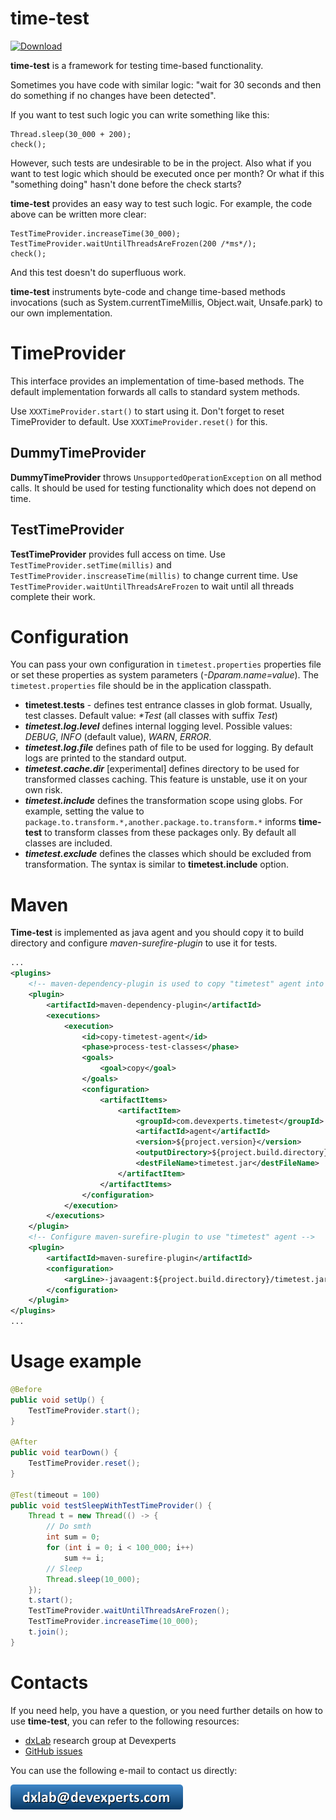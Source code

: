 # time-test

[ ![Download](https://api.bintray.com/packages/devexperts/Maven/time-test/images/download.svg) ](https://bintray.com/devexperts/Maven/time-test/_latestVersion)

**time-test** is a framework for testing time-based functionality.

Sometimes you have code with similar logic:
"wait for 30 seconds and then do something if no changes have been detected".

If you want to test such logic you can write something like this:

```
Thread.sleep(30_000 + 200);
check();
```

However, such tests are undesirable to be in the project. Also what if you want to test logic which should be executed once per month? Or what if this "something doing" hasn't done before the check starts?

**time-test** provides an easy way to test such logic. For example, the code above can be written more clear:

```
TestTimeProvider.increaseTime(30_000);
TestTimeProvider.waitUntilThreadsAreFrozen(200 /*ms*/);
check();
```

And this test doesn't do superfluous work.
 
**time-test** instruments byte-code and change time-based methods invocations (such as System.currentTimeMillis, Object.wait, Unsafe.park) to our own implementation.


# TimeProvider
This interface provides an implementation of time-based methods. 
The default implementation forwards all calls to standard system methods.

Use `XXXTimeProvider.start()` to start using it.
Don't forget to reset TimeProvider to default. 
Use `XXXTimeProvider.reset()` for this.

## DummyTimeProvider
**DummyTimeProvider** throws `UnsupportedOperationException` on all method calls. 
It should be used for testing functionality which does not depend on time.

## TestTimeProvider
**TestTimeProvider** provides full access on time. 
Use `TestTimeProvider.setTime(millis)` and `TestTimeProvider.inscreaseTime(millis)` 
to change current time.
Use `TestTimeProvider.waitUntilThreadsAreFrozen` to wait until all threads complete their work.


# Configuration
You can pass your own configuration in `timetest.properties` properties file or set these properties as system parameters (*-Dparam.name=value*).
The `timetest.properties` file should be in the application classpath. 

* **timetest.tests** - defines test entrance classes in glob format. Usually, test classes. Default value: *\*Test* (all classes with suffix *Test*)
* ***timetest.log.level*** defines internal logging level. Possible values: *DEBUG*, *INFO* (default value), *WARN*, *ERROR*.
* ***timetest.log.file*** defines path of file to be used for logging. By default logs are printed to the standard output.
* ***timetest.cache.dir*** [experimental] defines directory to be used for transformed classes caching. This feature is unstable, use it on your own risk.
* ***timetest.include*** defines the transformation scope using globs. For example, setting the value to ```package.to.transform.*,another.package.to.transform.*``` informs **time-test** to transform classes from these packages only. By default all classes are included.
* ***timetest.exclude*** defines the classes which should be excluded from transformation. The syntax is similar to **timetest.include** option.


# Maven
**Time-test** is implemented as java agent and you should copy it to build directory 
and configure *maven-surefire-plugin* to use it for tests.

```xml
...
<plugins>
    <!-- maven-dependency-plugin is used to copy "timetest" agent into target directory -->
    <plugin>
        <artifactId>maven-dependency-plugin</artifactId>
        <executions>
            <execution>
                <id>copy-timetest-agent</id>
                <phase>process-test-classes</phase>
                <goals>
                    <goal>copy</goal>
                </goals>
                <configuration>
                    <artifactItems>
                        <artifactItem>
                            <groupId>com.devexperts.timetest</groupId>
                            <artifactId>agent</artifactId>
                            <version>${project.version}</version>
                            <outputDirectory>${project.build.directory}</outputDirectory>
                            <destFileName>timetest.jar</destFileName>
                        </artifactItem>
                    </artifactItems>
                </configuration>
            </execution>
        </executions>
    </plugin>
    <!-- Configure maven-surefire-plugin to use "timetest" agent -->
    <plugin>
        <artifactId>maven-surefire-plugin</artifactId>
        <configuration>
            <argLine>-javaagent:${project.build.directory}/timetest.jar</argLine>
        </configuration>
    </plugin>
</plugins>
...
```

# Usage example
```java
@Before
public void setUp() {
    TestTimeProvider.start();
}

@After
public void tearDown() {
    TestTimeProvider.reset();
}

@Test(timeout = 100)
public void testSleepWithTestTimeProvider() {
    Thread t = new Thread(() -> {
        // Do smth
        int sum = 0;
        for (int i = 0; i < 100_000; i++)
            sum += i;
        // Sleep
        Thread.sleep(10_000);
    });
    t.start();
    TestTimeProvider.waitUntilThreadsAreFrozen();
    TestTimeProvider.increaseTime(10_000);
    t.join();
}
```


# Contacts
If you need help, you have a question, or you need further details on how to use **time-test**, you can refer to the following resources:

* [dxLab](https://code.devexperts.com/) research group at Devexperts
* [GitHub issues](https://github.com/Devexperts/lin-check/issues)

You can use the following e-mail to contact us directly:

![](dxlab-mail.png)
